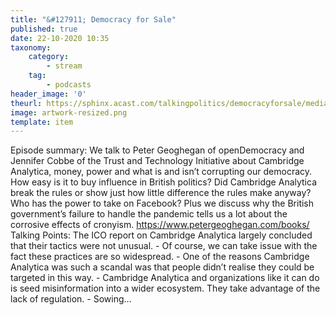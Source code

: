 ```yaml
---
title: "&#127911; Democracy for Sale"
published: true
date: 22-10-2020 10:35
taxonomy:
    category:
        - stream
    tag:
        - podcasts
header_image: '0'
theurl: https://sphinx.acast.com/talkingpolitics/democracyforsale/media.mp3
image: artwork-resized.png
template: item
--- 
```

Episode summary: We talk to Peter Geoghegan of openDemocracy and Jennifer Cobbe of the Trust and Technology Initiative about Cambridge Analytica, money, power and what is and isn’t corrupting our democracy. How easy is it to buy influence in British politics? Did Cambridge Analytica break the rules or show just how little difference the rules make anyway? Who has the power to take on Facebook? Plus we discuss why the British government’s failure to handle the pandemic tells us a lot about the corrosive effects of cronyism. https://www.petergeoghegan.com/books/ Talking Points: The ICO report on Cambridge Analytica largely concluded that their tactics were not unusual. - Of course, we can take issue with the fact these practices are so widespread. - One of the reasons Cambridge Analytica was such a scandal was that people didn’t realise they could be targeted in this way. - Cambridge Analytica and organizations like it can do is seed misinformation into a wider ecosystem. They take advantage of the lack of regulation. - Sowing…
